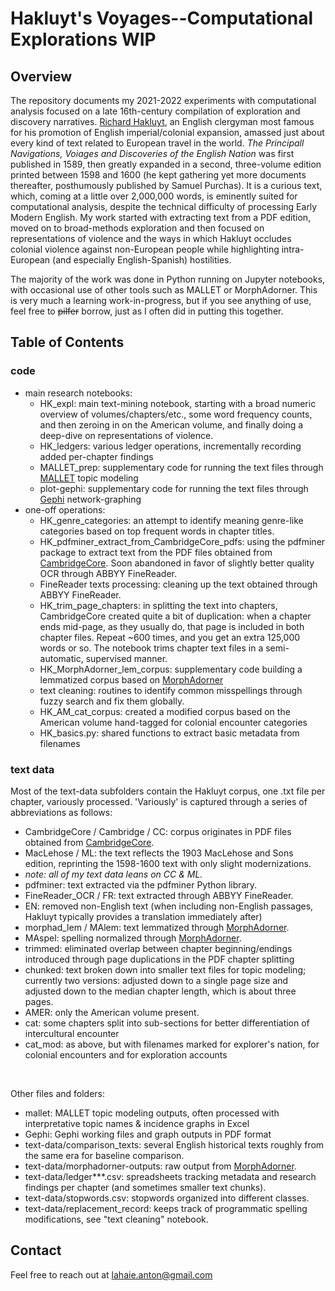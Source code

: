 # Hakluyt's Voyages--Computational Explorations WIP

## Overview

The repository documents my 2021-2022 experiments with computational analysis focused on a late 16th-century compilation of exploration and discovery narratives. [Richard Hakluyt](https://en.wikipedia.org/wiki/Richard_Hakluyt), an English clergyman most famous for his promotion of English imperial/colonial expansion, amassed just about every kind of text related to European travel in the world. *The Principall Navigations, Voiages and Discoveries of the English Nation* was first published in 1589, then greatly expanded in a second, three-volume edition printed between 1598 and 1600 (he kept gathering yet more documents thereafter, posthumously published by Samuel Purchas). It is a curious text, which, coming at a little over 2,000,000 words, is eminently suited for computational analysis, despite the technical difficulty of processing Early Modern English. My work started with extracting text from a PDF edition, moved on to broad-methods exploration and then focused on representations of violence and the ways in which Hakluyt occludes colonial violence against non-European people while highlighting intra-European (and especially English-Spanish) hostilities.

The majority of the work was done in Python running on Jupyter notebooks, with occasional use of other tools such as MALLET or MorphAdorner. This is very much a learning work-in-progress, but if you see anything of use, feel free to ~~pilfer~~ borrow, just as I often did in putting this together. 

## Table of Contents
### code
- main research notebooks:
    - HK_expl: main text-mining notebook, starting with a broad numeric overview of volumes/chapters/etc., some word frequency counts, and then zeroing in on the American volume, and finally doing a deep-dive on representations of violence.
    - HK_ledgers: various ledger operations, incrementally recording added per-chapter findings
    - MALLET_prep: supplementary code for running the text files through [MALLET](https://mimno.github.io/Mallet/index) topic modeling
    - plot-gephi: supplementary code for running the text files through [Gephi](https://gephi.org/) network-graphing 
- one-off operations:
    - HK_genre_categories: an attempt to identify meaning genre-like categories based on top frequent words in chapter titles.
    - HK_pdfminer_extract_from_CambridgeCore_pdfs: using the pdfminer package to extract text from the PDF files obtained from [CambridgeCore](https://www.cambridge.org/core/search?q=%22The+Principal+Navigations+Voyages+Traffiques+and+Discoveries+of+the+English+Nation%22&_csrf=ClRQrSp5-1YX3NsOYk38Ttaf8Q1oq0_c_5Xw). Soon abandoned in favor of slightly better quality OCR through ABBYY FineReader.
    - FineReader texts processing: cleaning up the text obtained through ABBYY FineReader.
    - HK_trim_page_chapters: in splitting the text into chapters, CambridgeCore created quite a bit of duplication: when a chapter ends mid-page, as they usually do, that page is included in both chapter files. Repeat ~600 times, and you get an extra 125,000 words or so. The notebook trims chapter text files in a semi-automatic, supervised manner.
    - HK_MorphAdorner_lem_corpus: supplementary code building a lemmatized corpus based on [MorphAdorner](http://morphadorner.northwestern.edu/morphadorner/)
    - text cleaning: routines to identify common misspellings through fuzzy search and fix them globally.
    - HK_AM_cat_corpus: created a modified corpus based on the American volume hand-tagged for colonial encounter categories
    - HK_basics.py: shared functions to extract basic metadata from filenames


### text data
Most of the text-data subfolders contain the Hakluyt corpus, one .txt file per chapter, variously processed. 'Variously' is captured through a series of abbreviations as follows:
- CambridgeCore / Cambridge / CC: corpus originates in PDF files obtained from [CambridgeCore](https://www.cambridge.org/core/search?q=%22The+Principal+Navigations+Voyages+Traffiques+and+Discoveries+of+the+English+Nation%22&_csrf=ClRQrSp5-1YX3NsOYk38Ttaf8Q1oq0_c_5Xw).
- MacLehose / ML: the text reflects the 1903 MacLehose and Sons edition, reprinting the 1598-1600 text with only slight modernizations.
- *note: all of my text data leans on CC & ML.*
- pdfminer: text extracted via the pdfminer Python library.
- FineReader_OCR / FR: text extracted through ABBYY FineReader.
- EN: removed non-English text (when including non-English passages, Hakluyt typically provides a translation immediately after)
- morphad_lem / MAlem: text lemmatized through [MorphAdorner](http://morphadorner.northwestern.edu/morphadorner/).
- MAspel: spelling normalized through [MorphAdorner](http://morphadorner.northwestern.edu/morphadorner/).
- trimmed: eliminated overlap between chapter beginning/endings introduced through page duplications in the PDF chapter splitting
- chunked: text broken down into smaller text files for topic modeling; currently two versions: adjusted down to a single page size and adjusted down to the median chapter length, which is about three pages.
- AMER: only the American volume present.
- cat: some chapters split into sub-sections for better differentiation of intercultural encounter
- cat_mod: as above, but with filenames marked for explorer's nation, for colonial encounters and for exploration accounts
<br>

Other files and folders:
- mallet: MALLET topic modeling outputs, often processed with interpretative topic names & incidence graphs in Excel
- Gephi: Gephi working files and graph outputs in PDF format
- text-data/comparison_texts: several English historical texts roughly from the same era for baseline comparison.
- text-data/morphadorner-outputs: raw output from [MorphAdorner](http://morphadorner.northwestern.edu/morphadorner/).
- text-data/ledger***.csv: spreadsheets tracking metadata and research findings per chapter (and sometimes smaller text chunks).
- text-data/stopwords.csv: stopwords organized into different classes.
- text-data/replacement_record: keeps track of programmatic spelling modifications, see "text cleaning" notebook.


## Contact

Feel free to reach out at lahaie.anton@gmail.com
